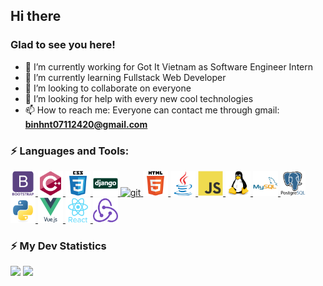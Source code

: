 <!--
![Banner](https://wallpapercave.com/wp/wp2960877.jpg)  
-->
<!--
<p align="center">   
  <img src="https://profile-counter.glitch.me/{ntbinh-stephen}/count.svg" />  
</p>
-->

<h2>Hi there</h2>
<!-- <img src="https://media.giphy.com/media/OZSPnYO9AEe9W/giphy.gif" width=150px> -->
<h3>Glad to see you here!</h3>  


- 🔭 I’m currently working for Got It Vietnam as Software Engineer Intern
- 🌱 I’m currently learning Fullstack Web Developer
- 👯 I’m looking to collaborate on everyone
- 🤔 I’m looking for help with every new cool technologies
- 📫 How to reach me: Everyone can contact me through gmail: **binhnt07112420@gmail.com**
<!-- - ⚡ My portfolio: **https://portfolio-harvey.pages.dev** -->
<!--
- 😄 Pronouns: He/Him
- ⚡ Fun fact: 
-->
<!-- Language and Tools -->  
<h3 align="left">⚡ Languages and Tools:</h3>
<p align="left"> <a href="https://getbootstrap.com" target="_blank"> <img src="https://raw.githubusercontent.com/devicons/devicon/master/icons/bootstrap/bootstrap-plain-wordmark.svg" alt="bootstrap" width="40" height="40"/> </a> <a href="https://www.w3schools.com/cpp/" target="_blank"> <img src="https://raw.githubusercontent.com/devicons/devicon/master/icons/cplusplus/cplusplus-original.svg" alt="cplusplus" width="40" height="40"/> </a> <a href="https://www.w3schools.com/css/" target="_blank"> <img src="https://raw.githubusercontent.com/devicons/devicon/master/icons/css3/css3-original-wordmark.svg" alt="css3" width="40" height="40"/> </a> <a href="https://www.djangoproject.com/" target="_blank"> <img src="https://raw.githubusercontent.com/devicons/devicon/master/icons/django/django-original.svg" alt="django" width="40" height="40"/> </a> <a href="https://git-scm.com/" target="_blank"> <img src="https://www.vectorlogo.zone/logos/git-scm/git-scm-icon.svg" alt="git" width="40" height="40"/> </a> <a href="https://www.w3.org/html/" target="_blank"> <img src="https://raw.githubusercontent.com/devicons/devicon/master/icons/html5/html5-original-wordmark.svg" alt="html5" width="40" height="40"/> </a> <a href="https://www.java.com" target="_blank"> <img src="https://raw.githubusercontent.com/devicons/devicon/master/icons/java/java-original.svg" alt="java" width="40" height="40"/> </a> <a href="https://developer.mozilla.org/en-US/docs/Web/JavaScript" target="_blank"> <img src="https://raw.githubusercontent.com/devicons/devicon/master/icons/javascript/javascript-original.svg" alt="javascript" width="40" height="40"/> </a> <a href="https://www.linux.org/" target="_blank"> <img src="https://raw.githubusercontent.com/devicons/devicon/master/icons/linux/linux-original.svg" alt="linux" width="40" height="40"/> </a> <a href="https://www.mysql.com/" target="_blank"> <img src="https://raw.githubusercontent.com/devicons/devicon/master/icons/mysql/mysql-original-wordmark.svg" alt="mysql" width="40" height="40"/> </a> <a href="https://www.postgresql.org" target="_blank"> <img src="https://raw.githubusercontent.com/devicons/devicon/master/icons/postgresql/postgresql-original-wordmark.svg" alt="postgresql" width="40" height="40"/> </a> <a href="https://www.python.org" target="_blank"> <img src="https://raw.githubusercontent.com/devicons/devicon/master/icons/python/python-original.svg" alt="python" width="40" height="40"/> </a> <a href="https://vuejs.org/" target="_blank"> <img src="https://raw.githubusercontent.com/devicons/devicon/master/icons/vuejs/vuejs-original-wordmark.svg" alt="vuejs" width="40" height="40"/> </a> <a href="https://reactjs.org/" target="_blank"> <img src="https://raw.githubusercontent.com/devicons/devicon/master/icons/react/react-original-wordmark.svg" alt="react" width="40" height="40"/> </a> <a href="https://redux.js.org" target="_blank"> <img src="https://raw.githubusercontent.com/devicons/devicon/master/icons/redux/redux-original.svg" alt="redux" width="40" height="40"/> </a></p>

<!-- GitHub stats -->  
<h3>⚡ My Dev Statistics</h3>

<p>  
<!-- GitHub Stats -->  
<img height="180em" src="https://github-readme-stats.vercel.app/api?username=ntbinh-Harvey&show_icons=true&hide_border=true&theme=tokyonight&hide_rank=true" />

<!-- Most Used Languages -->  
<img height="180em" src="https://github-readme-stats.vercel.app/api/top-langs/?username=ntbinh-Harvey&exclude_repo=KNN-Image-Classification&show_icons=true&hide_border=true&layout=compact&langs_count=8&theme=tokyonight"/>  
</p>  

